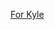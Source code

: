 [For Kyle](https://arcanis.github.io/secretsanta/pairing.html?name=Kyle&key=8444&pairing=U2FsdGVkX1%2FJvvlVoHL4kr%2FwEuIoK25QqdzLKIgYWrE6TbXdKc%2FolkAmevYLEy1wfVfK7q9yv0CVgIMJEnI1dYgucUTgLX0vcAPaK3E0TJnMaeryMFx2eFFdj5XCo7zs)
